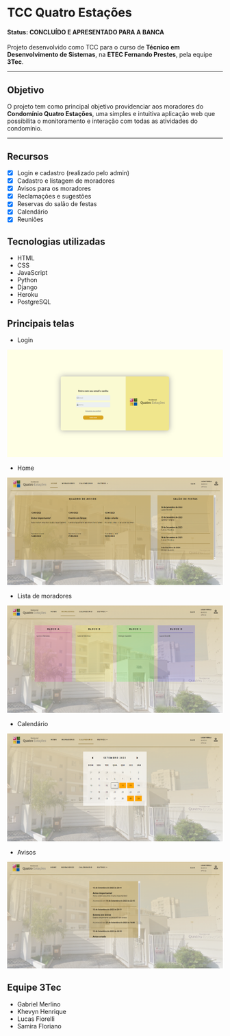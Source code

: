 
# TCC Quatro Estações

#### Status: **CONCLUÍDO E APRESENTADO PARA A BANCA**

Projeto desenvolvido como TCC para o curso de **Técnico em Desenvolvimento de Sistemas**, na **ETEC Fernando Prestes**, pela equipe **3Tec**.

---

## Objetivo

O projeto tem como principal objetivo providenciar aos moradores do **Condomínio Quatro Estações**, uma simples e intuitiva aplicação web que possibilita o monitoramento e interação com todas as atividades do condomínio.  

---

## Recursos

- [x] Login e cadastro (realizado pelo admin)
- [x] Cadastro e listagem de moradores
- [x] Avisos para os moradores
- [x] Reclamações e sugestões
- [x] Reservas do salão de festas
- [x] Calendário
- [x] Reuniões

## Tecnologias utilizadas

- HTML
- CSS
- JavaScript
- Python
- Django
- Heroku
- PostgreSQL

## Principais telas

- Login

![Tela de login](/telas/login.png)

- Home

![Tela da home](/telas/home.png)

- Lista de moradores

![Tela dos moradores](/telas/moradores.png)

- Calendário

![Tela do calendário](/telas/calendario.png)

- Avisos

![Tela de avisos](/telas/avisos.png)

## Equipe 3Tec

- Gabriel Merlino
- Khevyn Henrique
- Lucas Fiorelli
- Samira Floriano